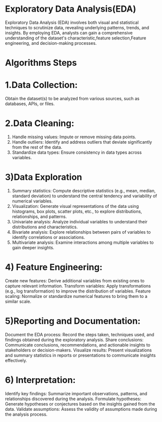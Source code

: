 # Exploratory Data Analysis(EDA)
Exploratory Data Analysis (EDA) involves both visual and statistical techniques to scrutinize data, revealing underlying patterns, trends, and insights. By employing EDA, analysts can gain a comprehensive understanding of the dataset's characteristic,feature selection,Feature engineering, and decision-making processes.

# Algorithms Steps

# 1.Data Collection: 
Obtain the dataset(s) to be analyzed from various sources, such as databases, APIs, or files.

# 2.Data Cleaning:
1) Handle missing values: Impute or remove missing data points.
2) Handle outliers: Identify and address outliers that deviate significantly from the rest of the data.
3) Standardize data types: Ensure consistency in data types across variables.

# 3)Data Exploration 
1) Summary statistics: Compute descriptive statistics (e.g., mean, median, standard deviation) to understand the central tendency and variability of numerical variables.
2) Visualization: Generate visual representations of the data using histograms, box plots, scatter plots, etc., to explore distributions, relationships, and patterns.
3) Univariate analysis: Analyze individual variables to understand their distributions and characteristics.
4) Bivariate analysis: Explore relationships between pairs of variables to identify correlations or associations.
5) Multivariate analysis: Examine interactions among multiple variables to gain deeper insights.

# 4) Feature Engineering:
Create new features: Derive additional variables from existing ones to capture relevant information.
Transform variables: Apply transformations (e.g., log transformation) to improve the distribution of variables.
Feature scaling: Normalize or standardize numerical features to bring them to a similar scale.

# 5)Reporting and Documentation:
Document the EDA process: Record the steps taken, techniques used, and findings obtained during the exploratory analysis.
Share conclusions: Communicate conclusions, recommendations, and actionable insights to stakeholders or decision-makers.
Visualize results: Present visualizations and summary statistics in reports or presentations to communicate insights effectively.

# 6)  Interpretation:
Identify key findings: Summarize important observations, patterns, and relationships discovered during the analysis.
Formulate hypotheses: Generate hypotheses or conjectures based on the insights gained from the data.
Validate assumptions: Assess the validity of assumptions made during the analysis process.





